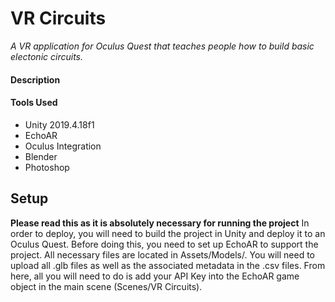 # VR Circuits
*A VR application for Oculus Quest that teaches people how to build basic electonic circuits.*

#### Description 

#### Tools Used
- Unity 2019.4.18f1
- EchoAR
- Oculus Integration
- Blender
- Photoshop

## Setup
**Please read this as it is absolutely necessary for running the project**
In order to deploy, you will need to build the project in Unity and deploy it to an Oculus Quest. Before doing this, you need to set up EchoAR to support the project. All necessary files are located in Assets/Models/. You will need to upload all .glb files as well as the associated metadata in the .csv files. From here, all you will need to do is add your API Key into the EchoAR game object in the main scene (Scenes/VR Circuits).
